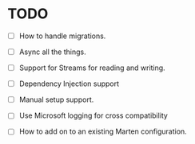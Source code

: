 ﻿
# TODO
* [ ] How to handle migrations. 
* [ ] Async all the things.
* [ ] Support for Streams for reading and writing.
* [ ] Dependency Injection support
* [ ] Manual setup support.
* [ ] Use Microsoft logging for cross compatibility
* [ ] How to add on to an existing Marten configuration.

